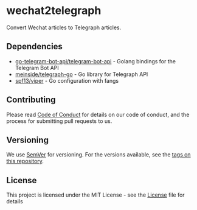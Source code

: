 # wechat2telegraph
Convert Wechat articles to Telegraph articles.

## Dependencies
- [go-telegram-bot-api/telegram-bot-api](https://github.com/go-telegram-bot-api/telegram-bot-api) - Golang bindings for the Telegram Bot API
- [meinside/telegraph-go](https://github.com/meinside/telegraph-go) - Go library for Telegraph API
- [spf13/viper](https://github.com/spf13/viper) - Go configuration with fangs

## Contributing
Please read [Code of Conduct](CODE_OF_CONDUCT.md) for details on our code of conduct, and the process for submitting pull requests to us.

## Versioning
We use [SemVer](http://semver.org/) for versioning. For the versions available, see the [tags on this repository](https://github.com/beerhall/wechat2telegraph/tags). 

## License
This project is licensed under the MIT License - see the [License](LICENSE.md) file for details
